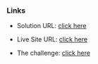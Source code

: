 ### Links

- Solution URL: [click here](https://github.com/weldu0/Frontend-Mentor-Challenges-Collection/recipe-page)

- Live Site URL: [click here](https://weldu0.github.io/Frontend-Mentor-Challenges-Collection/recipe-page)

- The challenge: [click here](https://www.frontendmentor.io/challenges/recipe-page-KiTsR8QQKm)
